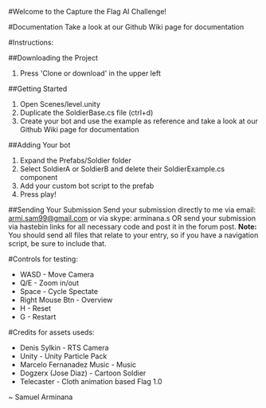 #Welcome to the Capture the Flag AI Challenge!

#Documentation
Take a look at our Github Wiki page for documentation

#Instructions:

##Downloading the Project
1. Press 'Clone or download' in the upper left

##Getting Started
1. Open Scenes/level.unity
2. Duplicate the SoldierBase.cs file (ctrl+d)
3. Create your bot and use the example as reference and take a look at our Github Wiki page for documentation

##Adding Your bot
1. Expand the Prefabs/Soldier folder
2. Select SoldierA or SoldierB and delete their SoldierExample.cs component
3. Add your custom bot script to the prefab
4. Press play!

##Sending Your Submission
Send your submission directly to me via email: armi.sam99@gmail.com or via skype: arminana.s OR send your submission via hastebin links for all necessary code and post it in the forum post.
**Note:** You should send all files that relate to your entry, so if you have a navigation script, be sure to include that.

#Controls for testing:
- WASD - Move Camera
- Q/E - Zoom in/out
- Space - Cycle Spectate
- Right Mouse Btn - Overview
- H - Reset
- G - Restart

#Credits for assets useds:
- Denis Sylkin - RTS Camera
- Unity - Unity Particle Pack
- Marcelo Fernanadez Music - Music
- Dogzerx (Jose Diaz) - Cartoon Soldier
- Telecaster - Cloth animation based Flag 1.0



~ Samuel Arminana
